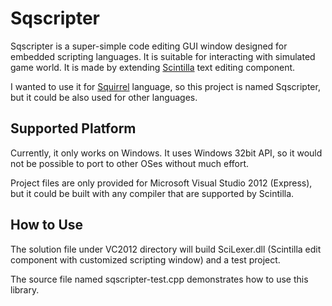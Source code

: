 Sqscripter
==========

Sqscripter is a super-simple code editing GUI window designed for embedded scripting languages.
It is suitable for interacting with simulated game world.
It is made by extending [Scintilla](http://www.scintilla.org/) text editing component.

I wanted to use it for [Squirrel](http://www.squirrel-lang.org/) language, so this project is
named Sqscripter, but it could be also used for other languages.


Supported Platform
------------------

Currently, it only works on Windows.
It uses Windows 32bit API, so it would not be possible to port to other OSes without
much effort.

Project files are only provided for Microsoft Visual Studio 2012 (Express), but
it could be built with any compiler that are supported by Scintilla.


How to Use
----------

The solution file under VC2012 directory will build SciLexer.dll (Scintilla edit component
with customized scripting window) and a test project.

The source file named sqscripter-test.cpp demonstrates how to use this library.


